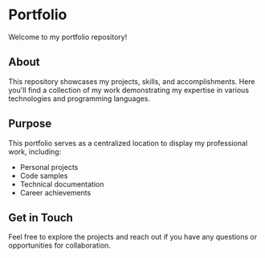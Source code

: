 # Portfolio

Welcome to my portfolio repository!

## About

This repository showcases my projects, skills, and accomplishments. Here you'll find a collection of my work demonstrating my expertise in various technologies and programming languages.

## Purpose

This portfolio serves as a centralized location to display my professional work, including:
- Personal projects
- Code samples
- Technical documentation
- Career achievements

## Get in Touch

Feel free to explore the projects and reach out if you have any questions or opportunities for collaboration.
